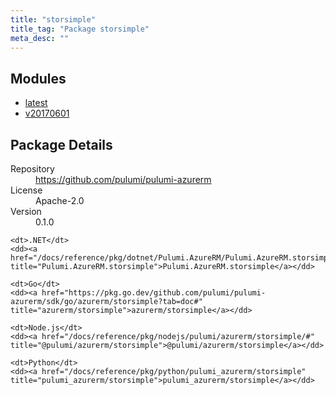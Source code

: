 ```yaml
---
title: "storsimple"
title_tag: "Package storsimple"
meta_desc: ""
---
```


<!-- WARNING: this file was generated by Pulumi Docs Generator. -->
<!-- Do not edit by hand unless you're certain you know what you are doing! -->



<h2 id="modules">Modules</h2>
<ul class="api">
    <li><a href="latest/" title="latest"><span class="symbol module"></span>latest</a></li>
    <li><a href="v20170601/" title="v20170601"><span class="symbol module"></span>v20170601</a></li>
</ul>

<h2 id="package-details">Package Details</h2>
<dl class="package-details">
	<dt>Repository</dt>
	<dd><a href="https://github.com/pulumi/pulumi-azurerm">https://github.com/pulumi/pulumi-azurerm</a></dd>
	<dt>License</dt>
	<dd>Apache-2.0</dd>
	<dt>Version</dt>
	<dd>0.1.0</dd>
</dl>



<dl class="tabular">

    <dt>.NET</dt>
    <dd><a href="/docs/reference/pkg/dotnet/Pulumi.AzureRM/Pulumi.AzureRM.storsimple.html" title="Pulumi.AzureRM.storsimple">Pulumi.AzureRM.storsimple</a></dd>

    <dt>Go</dt>
    <dd><a href="https://pkg.go.dev/github.com/pulumi/pulumi-azurerm/sdk/go/azurerm/storsimple?tab=doc#" title="azurerm/storsimple">azurerm/storsimple</a></dd>

    <dt>Node.js</dt>
    <dd><a href="/docs/reference/pkg/nodejs/pulumi/azurerm/storsimple/#" title="@pulumi/azurerm/storsimple">@pulumi/azurerm/storsimple</a></dd>

    <dt>Python</dt>
    <dd><a href="/docs/reference/pkg/python/pulumi_azurerm/storsimple" title="pulumi_azurerm/storsimple">pulumi_azurerm/storsimple</a></dd>

</dl>

